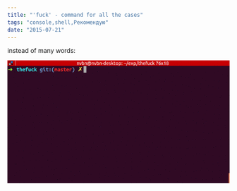 ```yaml
---
title: "'fuck' - command for all the cases"
tags: "console,shell,Рекомендую"
date: "2015-07-21"
---
```


instead of many words:

[![thefuck console command](images/example.gif)](https://github.com/nvbn/thefuck)
